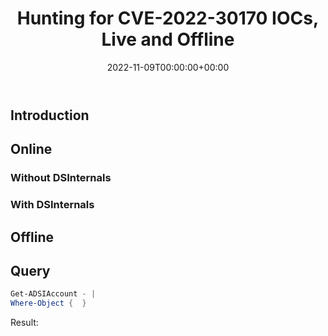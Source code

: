 ﻿---
ref: cve-2022-30170
title: Hunting for CVE-2022-30170 IOCs, Live and Offline
date: '2022-11-09T00:00:00+00:00'
layout: post
lang: en
image: /assets/images/credential_roaming.png
permalink: /en/cve-2022-30170/
---

## Introduction

## Online

### Without DSInternals

### With&nbsp;DSInternals

## Offline

## Query

```powershell
Get-ADSIAccount - |
Where-Object {  }

```

Result:
```

```
